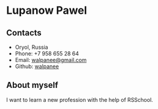 # Lupanow Pawel

## Contacts

* Oryol, Russia
* Phone: +7 958 655 28 64
* Email: walpanee@gmail.com
* Github: [walpanee](https://github.com/walpanee)

## About myself

I want to learn a new profession with the help of RSSchool.

